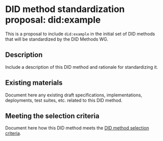 # DID method standardization proposal: did:example

This is a proposal to include `did:example` in the initial set of DID methods that will be standardized by the DID Methods WG.

## Description

Include a description of this DID method and rationale for standardizing it.

## Existing materials

Document here any existing draft specifications, implementations, deployments, test suites, etc. related to this DID method.

## Meeting the selection criteria

Document here how this DID method meets the [DID method selection criteria](../selection-criteria/).
